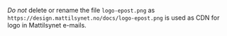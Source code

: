 _Do not_ delete or rename the file `logo-epost.png` as `https://design.mattilsynet.no/docs/logo-epost.png` is used as CDN for logo in Mattilsynet e-mails.